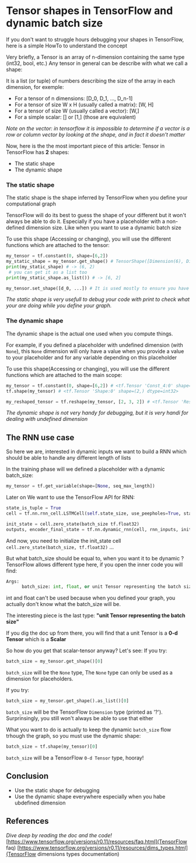 # Tensor shapes in TensorFlow and dynamic batch size

If you don't want to struggle hours debugging your shapes in TensorFlow, here is a simple HowTo to understand the concept

Very briefly, a Tensor is an array of n-dimension containing the same type (int32, bool, etc.)
Any tensor in general can be describe with what we call a shape:

It is a list (or tuple) of numbers describing the size of the array in each dimension, for exemple:
- For a tensor of n dimensions: [D_0, D_1, ..., D_n-1] 
- For a tensor of size W x H (usually called a matrix): [W, H] 
- For a tensor of size W (usually called a vector): [W,]
- For a simple scalar: [] or [1,] (those are equivalent)

*Note on the vector: in tensorflow it is impossible to determine if a vector is a row or column vector by looking at the shape, and in fact it doesn't matter*

Now, here is the the most important piece of this article: Tensor in TensorFlow has **2** shapes:
- The static shape
- The dynamic shape

### The static shape
The static shape is the shape inferred by TensorFlow when you define your computational graph

TensorFlow will do its best to guess the shape of your different but it won't always be able to do it.
Especially if you have a placeholder with a non-defined dimension size. Like when you want to use a dynamic batch size

To use this shape (Accessing or changing), you will use the different functions which are attached to the tensor:
```python
my_tensor = tf.constant(0, shape=[6,2])
my_static_shape = my_tensor.get_shape() # TensorShape([Dimension(6), Dimension(2)])
print(my_static_shape) # -> (6, 2)
 # you can get it as a list too
print(my_static_shape.as_list()) # -> [6, 2]

my_tensor.set_shape([d_0, ...]) # It is used mostly to ensure you have a precise shape
```

*The static shape is very usefull to debug your code with print to check what your are doing while you define your graph.*

### The dynamic shape
The dynamic shape is the actual one used when you compute things.

For example, if you defined a placeholder with undefined dimension (with `None`), this `None` dimension will only have a value when you provide a value to your placeholder and for any variable depending on this placeholder

To use this shape(Accessing or changing), you will use the different functions which are attached to the main scope:
```python
my_tensor = tf.constant(0, shape=[6,2]) # <tf.Tensor 'Const_4:0' shape=(5, 2) dtype=int32>
tf.shape(my_tensor) # <tf.Tensor 'Shape:0' shape=(2,) dtype=int32>

my_reshaped_tensor = tf.reshape(my_tensor, [2, 3, 2]) # <tf.Tensor 'Reshape_2:0' shape=(2, 3, 2) dtype=int32>
```

*The dynamic shape is not very handy for debugging, but it is very handi for dealing with undefined dimension*

## The RNN use case
So here we are, interested in dynamic inputs we want to build a RNN which should be able to handle any different length of lists

In the training phase will we defined a placeholder with a dynamic batch_size:
```python
my_tensor = tf.get_variable(shape=[None, seq_max_length])
```

Later on We want to use the TensorFlow API for RNN:
```python
state_is_tuple = True
cell = tf.nn.rnn_cell.LSTMCell(self.state_size, use_peepholes=True, state_is_tuple=state_is_tuple)

init_state = cell.zero_state(batch_size tf.float32)
outputs, encoder_final_state = tf.nn.dynamic_rnn(cell, rnn_inputs, initial_state=init_state)
```
And now, you need to initialize the init_state cell `cell.zero_state(batch_size, tf.float32)` ...

But what batch_size should be equal to, when you want it to be dynamic ?
TensorFlow allows different type here, if you open the inner code you will find:
```python
Args:
      batch_size: int, float, or unit Tensor representing the batch size.
```
int and float can't be used because when you defined your graph, you actually don't know what the batch_size will be.

The interesting piece is the last type: **"unit Tensor representing the batch size"**

If you dig the doc up from there, you will find that a unit Tensor is a **0-d Tensor** which is a **Scalar**

So how do you get that scalar-tensor anyway? Let's see:
If you try:
```python
batch_size = my_tensor.get_shape()[0]
```
`batch_size` will be the `None` type, The `None` type can only be used as a dimension for placeholders.

If you try:
```python
batch_size = my_tensor.get_shape().as_list()[0]
```
`batch_size` will be the TensorFlow `Dimension` type (printed as '?'). Surprinsingly, you still won't always be able to use that either

What you want to do is actually to keep the dynamic `batch_size` flow trhough the graph, so you must use the dynamic shape:
```python
batch_size = tf.shape(my_tensor)[0]
```
`batch_size` will be a TensorFlow `0-d Tensor` type, hooray!

## Conclusion
- Use the static shape for debugging
- Use the dynamic shape everywhere especially when you habe ubdefined dimension


## References
*Dive deep by reading the doc and the code!*
[https://www.tensorflow.org/versions/r0.11/resources/faq.html](TensorFlow faq)
[https://www.tensorflow.org/versions/r0.11/resources/dims_types.html](TensorFlow dimensions types documentation)
